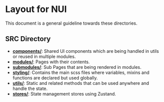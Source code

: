 # Layout for NUI

This document is a general guideline towards these directories.

## SRC Directory

- [**components/**](../src/components/): Shared UI components which are being handled in utils or reused in multiple modules.
- [**modules/**](../src/modules/): Pages with their contents.
- [**submodules/**](../src/submodules/): Sub Pages that are being rendered in modules.
- [**styling/**](../src/styling/): Contains the main scss files where variables, mixins and functions are declared but used globally.
- [**utils/**](../src/utils/): Static and related methods that can be used anywhere and handle the state.
- [**stores/**](../src/stores/): State management stores using Zustand.
